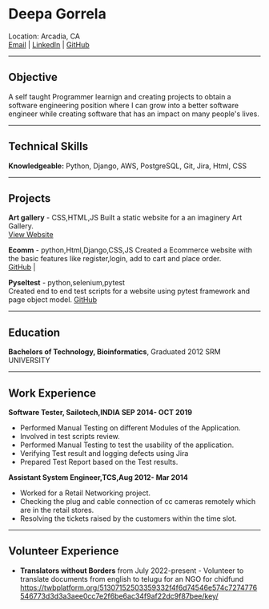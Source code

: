 # Deepa Gorrela
Location: Arcadia, CA  
[Email](mailto:deepagorrela@gmail.com) | [LinkedIn](https://www.linkedin.com/in/deepa-g-11072320b/) | 
[GitHub](https://github.com/li-deepa?tab=repositories)

---
## Objective
A self taught Programmer  learnign and creating projects  to obtain a software engineering position where I can grow into a better software engineer while creating software that has an impact on many people's lives.
___
## Technical Skills


**Knowledgeable:** Python, Django, AWS, PostgreSQL, Git, Jira, Html, CSS

___
## Projects

**Art gallery** - CSS,HTML,JS
Built a static website for a an imaginery Art Gallery.  
[View Website](https://deepadeepu.github.io/project0/)  

**Ecomm** - python,Html,Django,CSS,JS
Created a Ecommerce website with the basic features like register,login, add to cart and place order.  
[GitHub](https://github.com/li-deepa/Ecomm-Dress) | 

**Pyseltest** - python,selenium,pytest  
Created end to end test scripts  for a website using pytest framework and page object model.
[GitHub](https://github.com/li-deepa/PythonSelFramework)


___
## Education
 **Bachelors of Technology, Bioinformatics**, Graduated 2012 
 SRM UNIVERSITY 

___
## Work Experience
**Software Tester, Sailotech,INDIA SEP 2014- OCT 2019**    
* Performed Manual Testing on different Modules of the Application.
* Involved in test scripts review.
* Performed Manual Testing to test the usability of the application.
* Verifying Test result and logging defects using Jira
* Prepared Test Report based on the Test results.

**Assistant System Engineer,TCS,Aug 2012- Mar 2014**  
* Worked for a Retail Networking project.
* Checking the plug and cable connection of cc cameras remotely which are in the retail stores.
* Resolving the tickets raised by the customers within the time slot.
 
___
##  Volunteer Experience
* **Translators without Borders** from July 2022-present - Volunteer to translate documents from english to telugu for an NGO for chidfund
https://twbplatform.org/51307152503359332f4f6d74546e574c7274776546773d3d3a3aee0cc7e2f6be6ac34f9af22dc9f87bee/key/
